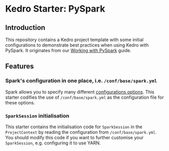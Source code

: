 # Kedro Starter: PySpark

## Introduction

This repository contains a Kedro project template with some initial configurations to demonstrate best practices when using Kedro with PySpark. It originates from our [Working with PySpark](https://kedro.readthedocs.io/en/stable/04_user_guide/09_pyspark.html) guide.

## Features

### Spark's configuration in one place, i.e. `/conf/base/spark.yml`

Spark allows you to specify many different [configurations options](https://spark.apache.org/docs/latest/configuration.html). This starter codifies the use of `/conf/base/spark.yml` as the configuration file for these options.


### `SparkSession` initialisation

This starter contains the initialisation code for `SparkSession` in the `ProjectContext` by reading the configuration from `/conf/base/spark.yml`. You should modify this code if you want to further customise your `SparkSession`, e.g. configuring it to use YARN.
